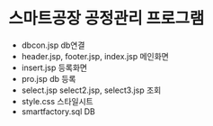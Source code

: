 # 스마트공장 공정관리 프로그램

- dbcon.jsp db연결
- header.jsp, footer.jsp, index.jsp 메인화면
- insert.jsp 등록화면
- pro.jsp db 등록
- select.jsp select2.jsp, select3.jsp 조회
- style.css 스타일시트
- smartfactory.sql DB

